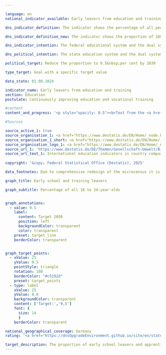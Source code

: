 ```yaml
---

language: en        
national_indicator_available: Early leavers from education and training        

dns_indicator_definition: The indicator shows the percentage of all people in the 18&nbsp;to 24&nbsp;age group who neither possess a university entrance qualification, such as an Abitur or Fachhochschulreife (entrance qualification for universities of applied sciences), nor have completed a course of vocational training and who are not currently undergoing training or continuing education.        

dns_indicator_definition_new: The indicator shows the proportion of 18&nbsp;to 24-year-olds in the same age group (in per cent) who have neither a higher education entrance qualification, such as the Abitur or Fachhochschulreife, nor completed vocational training and who are not currently participating in education and training measures.        

dns_indicator_intention: The federal educational system and the dual system of vocational training are the cornerstones of future-orientated qualifications for young people in Germany. Failure to complete school or vocational training poses a risk of poverty and places a strain on the social welfare systems. The target for 2030&nbsp;is to lower the percentage of early school leavers to 9.5&nbsp;%.        

dns_political_intention: The state education system and the dual system of vocational training are the cornerstones of future-oriented qualifications for young people in Germany. A lack of school and vocational qualifications means an increased risk of poverty and a resulting greater burden on the social security system.        

political_target: Reduce the proportion to 9.5&nbsp;per cent by 2030        

type_target: Goal with a specific target value        

data_state: 01.08.2024        

indicator_name: Early leavers from education and training        
section: Education        
postulate: Continuously improving education and vocational training        

#content         
content_and_progress: '<p style="opacity: 0.5"><b>Text from the <a href="https://dns-indikatoren.de/assets/Publikationen/Indikatorenberichte/2022.pdf">Indicator Report 2022&nbsp;</a></b><br><br>The term “early school leavers” does not refer to the young “high achievers”, who obtain a school leaving certificate before the regular period of schooling ends. Nor should the term be confused with school drop-outs. On the contrary, it refers to people between 18&nbsp;and 24&nbsp;years of age who neither have obtained a higher education entrance qualification such as “Abitur” or “Fachhochschulreife” (for universities in general or universities of applied sciences), nor have completed vocational training and who are not attending initial and continuing education/ training programmes. This means that even those young people who, for example, have successfully completed “Hauptschule” or “Realschule” (lower secondary education, <abbr title="International Standard Classification of Education" tabindex="0">ISCED</abbr> level 2) but are no longer participating in the education process are also counted as early school leavers.<br><br>The information originates from the microcensus, whose annual sample survey covers 1&nbsp;% of the population in Germany. In 2020, the microcensus had a comprehensive restructuring, such that data from 2020&nbsp;on is conditionally comparable to preceding years.<br><br>It is not possible to conclude what type of educational institution they last attended and at what time. The annual school statistics, which is a coordinated Länder statistics, provides supplementary information also published by the Federal Statistical Office.<br><br>In 2021, according to provisional results, the indicator value was 11.6&nbsp;%, <abbr title="that is to say (id est)" tabindex="0">i.e.</abbr> there were a total of 698,000&nbsp;young people without completed upper secondary education who were not or no longer undergoing (vocational) training or continuing education. The indicator value had decreased to 9.5&nbsp;% until 2014&nbsp;and, hence, achieved the target for 2030. From then on, the trend had moved in the wrong direction.<br><br>As for gender-specific indicator rates, there were no systematic differences between men and women for the period between 1999&nbsp;and 2005. Since 2006, the rate for women has been lower than that for men. The values in 2021, for instance, were 9.6&nbsp;% for women and 13.5&nbsp;% for men.<br><br>According to the school statistics, a total of some 47,490&nbsp;young people, or 6.2&nbsp;% of the resident population in the relevant age group, left school in 2021&nbsp;without a certificate of lower secondary education. Compared with 1999, this equates to a reduction by 43&nbsp;%. By this measure too, the proportion remains markedly lower among young women (4.9&nbsp;%) than among young men (7.5&nbsp;%).<br><br>By contrast, 16.1&nbsp;% (122,282) of the resident population of the same age obtained a certificate of lower secondary education from a Hauptschule in 2021, 44.1&nbsp;% (334,137) obtained a certificate of intermediate secondary education, 33.0&nbsp;% (263,428) obtained a general university entrance qualification, and 0.1&nbsp;% (849) obtained a certificate qualifying them to enter a university of applied sciences. Since 1999, two types of certificates have seen particularly large changes over the course of time. Thus, the share of people with a secondary general school certificate fell by 10.0&nbsp;percentage points, while the share of people with university entrance qualification rose by 8.2&nbsp;percentage points (both as a proportion of the population of the same age).</p>'                

#Sources        

source_active_1: true
source_organisation_1: <a href="https://www.destatis.de/EN/Home/_node.html" target="_blank">Federal Statistical Office</a>
source_organisation_1_short: <a href="https://www.destatis.de/EN/Home/_node.html" target="_blank">Federal Statistical Office</a>
source_organisation_logo_1: <a href="https://www.destatis.de/EN/Home/_node.html" target="_blank"><img src="https://dnsTestEnvironment.github.io/dns-indicators/public/OrgImgEn/destatis.png" alt="Federal Statistical Office" title=" Click here to visit the homepage of the organizationFederal Statistical Office" style="height:60px; width:148px; border:transparent"/></a>
source_url_1: 'https://www.destatis.de/DE/Themen/Gesellschaft-Umwelt/Bildung-Forschung-Kultur/Bildungsstand/_inhalt.html#sprg233662'
source_url_text_1: International education indicators in country comparison (only available in German)
        
copyright: '&copy; Federal Statistical Office (Destatis), 2025'        

data_footnotes: Due to comprehensive redesign of the microcensus it is not possible to compare the data of the survey year 2020&nbsp;with previous years (break in time series).<br>• Data partially revised.<br>• 2023&nbsp;und 2024&nbsp;provisional data.        

graph_title: Early school and training leavers        

graph_subtitle: Percentage of all 18 to 24-year-olds        


graph_annotations:
  - value: 9.5
    label:
      content: Target 2030
      position: left
      backgroundColor: transparent
      color: transparent
    preset: target_line
    borderColor: transparent        


graph_target_points:
  - xValue: 25
    yValue: 9.5
    pointStyle: triangle
    rotation: 180
    borderColor: "#c5192d"
    preset: target_points
  - type: label
    xValue: 25
    yValue: 8.0
    backgroundColor: transparent
    content: ['Target:','9,5']
    font: {
      size: 14
      }
    borderColor: transparent                

national_geographical_coverage: Germany        
rating: '<a href="https://dnsUpgradeEnvironment.github.io/site/en/status"><img src="https://sdg-indikatoren.de/public/Wettersymbole/Blitz.png" title="In 2023 the distance to the target was constantly high or had increased. Thus, the indicator did not develop in the desired direction." alt="Weathersymbol: Thuder strom"/></a>'        

target_description: The proportion of early school leavers and apprenticeship leavers is to be reduced to a maximum of 9.5&nbsp;per cent by 2030.<br><br><br>Based on the target formulation, indicator 4.1.a for 2024&nbsp;is rated as "thunderstorm", as neither the results for 2024&nbsp;nor the average development over the last six years point in the desired direction.        
---
```



